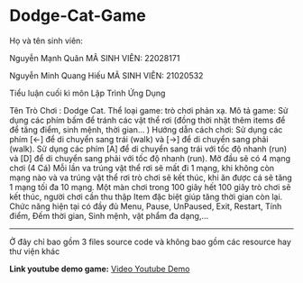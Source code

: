 # Dodge-Cat-Game
Họ và tên sinh viên:

Nguyễn Mạnh Quân          MÃ SINH VIÊN: 22028171 

Nguyễn Minh Quang Hiếu    MÃ SINH VIÊN: 21020532

Tiểu luận cuối kì môn Lập Trình Ứng Dụng

Tên Trò Chơi : Dodge Cat. Thể loại game: trò chơi phản xạ. Mô tả game: Sử dụng các phím bấm để tránh các vật thể rơi (đồng thời nhặt thêm items để để tăng điểm, sinh mệnh, thời gian... ) Hướng dẫn cách chơi: Sử dụng các phím [<-] để di chuyển sang trái (walk) và [->] để di chuyển sang phải (walk). Sử dụng các phím [A] để di chuyển sang trái với tốc độ nhanh (run) và [D] để di chuyển sang phải với tốc độ nhanh (run). Mở đầu sẽ có 4 mạng chơi (4 Cá) Mỗi lần va trúng vật thể rơi sẽ mất đi 1 mạng, khi không còn mạng nào và va trúng vật thể rơi trò chơi sẽ kết thúc, khi ăn được cá sẽ tăng 1 mạng tối đa 10 mạng. Một màn chơi trong 100 giây hết 100 giây trò chơi sẽ kết thúc, người chơi cần thu thập Item đặc biệt giúp tăng thời gian còn lại. Chức năng hiện tại có đầy đủ Menu, Pause, UnPaused, Exit, Restart, Tính điểm, Đếm thời gian, Sinh mệnh, vật phẩm đa dạng,...



-------------------------------------------------------------------------------------
Ở đây chỉ bao gồm 3 files source code và không bao gồm các resource hay thư viện khác

**Link youtube demo game:** [Video Youtube Demo]([https://example.com](https://www.youtube.com/watch?v=b3atD9qlsEk))
